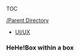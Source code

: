 TOC  

<link rel="stylesheet" href="../style.css">

[/Parent Directory](../)
* [UI/UX](./1.json)



<div class="skills">
<h3>HeHe!Box within a box</h3>
<div id="items">
</div>

<script>
    console.log("script works");
      // fetch data here
    fetch("https://syefaysel.github.io/json-api/skills/1.json")
      .then(response => response.json())
      .then(data => {
        console.log(data);
        displayData(data);
      });



      // display data
      function displayData(data) {
        let items = document.getElementById("items");

        for(const skill of data) {
          console.log(skill);
          

          let item = document.createElement("div");
          item.classList = "item";
          item.innerHTML = `<p>${skill.title}</p>
          <p>${skill.id}</p>
          <a href="${skill.links[0]}" target="_blank">Watch now</a>`;
          items.appendChild(item);
        }
      }


      
</script>

</div>




